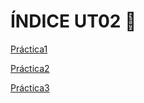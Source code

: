 # ÍNDICE UT02 🔗

[Práctica1](./Practicas/PR01/PR01.md)

[Práctica2](./Practicas/PR02/PR02.md)

[Práctica3](./Practicas/PR03/PR03.md)